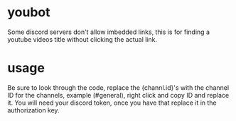 # youbot
Some discord servers don't allow imbedded links, this is for finding a youtube videos title without clicking the actual link.
# usage
Be sure to look through the code, replace the {channl.id}'s with the channel ID for the channels, example (#general), right click and copy ID and replace it.
You will need your discord token, once you have that replace it in the authorization key.
